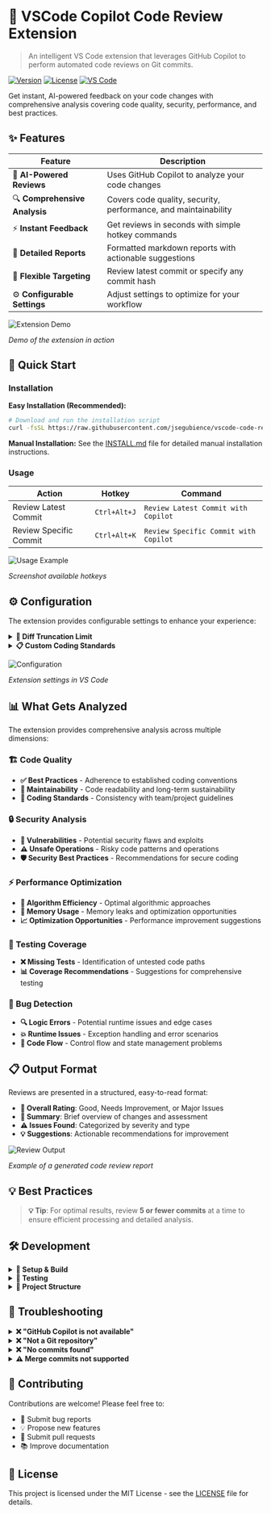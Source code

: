 # 🤖 VSCode Copilot Code Review Extension

> An intelligent VS Code extension that leverages GitHub Copilot to perform automated code reviews on Git commits.

[![Version](https://img.shields.io/badge/version-0.3.1-blue.svg)](https://github.com/jsegubience/vscode-code-reviewer-extension/releases)
[![License](https://img.shields.io/badge/license-MIT-green.svg)](LICENSE)
[![VS Code](https://img.shields.io/badge/VS%20Code-1.90.0+-blue.svg)](https://code.visualstudio.com/)

Get instant, AI-powered feedback on your code changes with comprehensive analysis covering code quality, security, performance, and best practices.

## ✨ Features

| Feature | Description |
|---------|-------------|
| 🧠 **AI-Powered Reviews** | Uses GitHub Copilot to analyze your code changes |
| 🔍 **Comprehensive Analysis** | Covers code quality, security, performance, and maintainability |
| ⚡ **Instant Feedback** | Get reviews in seconds with simple hotkey commands |
| 📝 **Detailed Reports** | Formatted markdown reports with actionable suggestions |
| 🎯 **Flexible Targeting** | Review latest commit or specify any commit hash |
| ⚙️ **Configurable Settings** | Adjust settings to optimize for your workflow |

<!-- Add screenshot here -->
![Extension Demo](assets/output.gif)

*Demo of the extension in action*

## 🚀 Quick Start

### Installation

**Easy Installation (Recommended):**
```bash
# Download and run the installation script
curl -fsSL https://raw.githubusercontent.com/jsegubience/vscode-code-reviewer-extension/master/install.sh | bash
```

**Manual Installation:**
See the [INSTALL.md](INSTALL.md) file for detailed manual installation instructions.

### Usage
| Action | Hotkey | Command |
|--------|--------|---------|
| Review Latest Commit | `Ctrl+Alt+J` | `Review Latest Commit with Copilot` |
| Review Specific Commit | `Ctrl+Alt+K` | `Review Specific Commit with Copilot` |

<!-- Add usage screenshots here -->
![Usage Example](assets/hotkeys.png)

*Screenshot available hotkeys*

## ⚙️ Configuration

The extension provides configurable settings to enhance your experience:

<details>
<summary><b>🔧 Diff Truncation Limit</b></summary>

**Setting**: `copilotCodeReview.diffTruncationLimit`
- **Default**: 5000 characters
- **Purpose**: Controls the maximum diff size sent to GitHub Copilot
- **Configuration**:
```json
{
  "copilotCodeReview.diffTruncationLimit": 7000
}
```
</details>

<details>
<summary><b>📋 Custom Coding Standards</b></summary>

**Setting**: `copilotCodeReview.codingStandardPath`
- **Default**: Empty (no coding standard enforced)
- **Purpose**: Include your team's coding standards in reviews
- **Configuration**:
```json
{
  "copilotCodeReview.codingStandardPath": "/path/to/your/coding-standard.md"
}
```
</details>

<!-- Add configuration screenshot here -->
![Configuration](assets/config.png)

*Extension settings in VS Code*

## 📊 What Gets Analyzed

The extension provides comprehensive analysis across multiple dimensions:

### 🏗️ Code Quality
- **✅ Best Practices** - Adherence to established coding conventions
- **🔧 Maintainability** - Code readability and long-term sustainability  
- **📏 Coding Standards** - Consistency with team/project guidelines

### 🔒 Security Analysis  
- **🚨 Vulnerabilities** - Potential security flaws and exploits
- **⚠️ Unsafe Operations** - Risky code patterns and operations
- **🛡️ Security Best Practices** - Recommendations for secure coding

### ⚡ Performance Optimization
- **🚀 Algorithm Efficiency** - Optimal algorithmic approaches
- **💾 Memory Usage** - Memory leaks and optimization opportunities
- **📈 Optimization Opportunities** - Performance improvement suggestions

### 🧪 Testing Coverage
- **❌ Missing Tests** - Identification of untested code paths
- **📊 Coverage Recommendations** - Suggestions for comprehensive testing

### 🐛 Bug Detection
- **🔍 Logic Errors** - Potential runtime issues and edge cases
- **💥 Runtime Issues** - Exception handling and error scenarios
- **🔄 Code Flow** - Control flow and state management problems

## 📋 Output Format

Reviews are presented in a structured, easy-to-read format:

- **🎯 Overall Rating**: Good, Needs Improvement, or Major Issues
- **📄 Summary**: Brief overview of changes and assessment  
- **⚠️ Issues Found**: Categorized by severity and type
- **💡 Suggestions**: Actionable recommendations for improvement

<!-- Add output example screenshot here -->
![Review Output](assets/output.png)

*Example of a generated code review report*

## 💡 Best Practices

> **💡 Tip**: For optimal results, review **5 or fewer commits** at a time to ensure efficient processing and detailed analysis.

## 🛠️ Development

<details>
<summary><b>🔧 Setup & Build</b></summary>

```bash
# Clone the repository
git clone https://github.com/jsegubience/vscode-code-reviewer-extension.git
cd vscode-copilot-code-review

# Install dependencies
npm install

# Compile TypeScript
npm run compile

# Watch for changes during development
npm run watch
```
</details>

<details>
<summary><b>🧪 Testing</b></summary>

1. Press `F5` to launch Extension Development Host
2. Open a Git repository in the new window
3. Test the extension commands using hotkeys
</details>

<details>
<summary><b>📁 Project Structure</b></summary>

```
src/
├── extension.ts                 # Main extension entry point
├── commands/
│   ├── reviewLatestCommit.ts   # Latest commit review
│   └── reviewSpecificCommit.ts # Specific commit review
├── providers/
│   └── copilotProvider.ts      # GitHub Copilot integration
├── utils/
│   ├── gitUtils.ts            # Git operations
│   └── reviewUtils.ts         # Review formatting
└── types/
    └── index.ts               # TypeScript definitions
```
</details>

## 🔧 Troubleshooting

<details>
<summary><b>❌ "GitHub Copilot is not available"</b></summary>

- ✅ Install and authenticate GitHub Copilot extension
- ✅ Check your Copilot subscription status  
- ✅ Restart VS Code and try again
</details>

<details>
<summary><b>❌ "Not a Git repository"</b></summary>

- ✅ Open a folder containing a Git repository
- ✅ Initialize Git: `git init`
- ✅ Verify you're in the correct directory
</details>

<details>
<summary><b>❌ "No commits found"</b></summary>

- ✅ Ensure repository has at least one commit
- ✅ Check current working directory
</details>

<details>
<summary><b>⚠️ Merge commits not supported</b></summary>

- ❌ The extension does not work with merge commits
- ✅ Use regular commits for code reviews
- ✅ Consider reviewing individual commits before merging
- 🔄 **Alternative**: Squash commits before creating an MR/PR
- 💡 **Tip**: Review feature branch commits individually for best results
</details>

## 🤝 Contributing

Contributions are welcome! Please feel free to:
- 🐛 Submit bug reports
- 💡 Propose new features  
- 🔧 Submit pull requests
- 📚 Improve documentation

## 📄 License

This project is licensed under the MIT License - see the [LICENSE](LICENSE) file for details.
